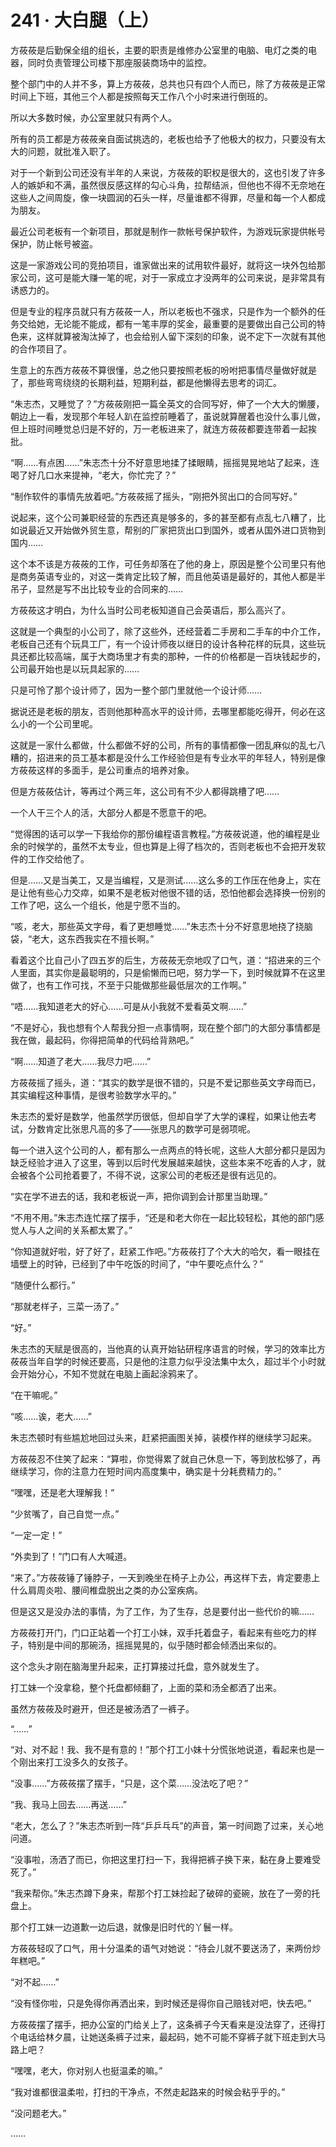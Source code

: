 # 241 · 大白腿（上）

方莜莜是后勤保全组的组长，主要的职责是维修办公室里的电脑、电灯之类的电器，同时负责管理公司楼下那座服装商场中的监控。

整个部门中的人并不多，算上方莜莜，总共也只有四个人而已，除了方莜莜是正常时间上下班，其他三个人都是按照每天工作八个小时来进行倒班的。

所以大多数时候，办公室里就只有两个人。

所有的员工都是方莜莜亲自面试挑选的，老板也给予了他极大的权力，只要没有太大的问题，就批准入职了。

对于一个新到公司还没有半年的人来说，方莜莜的职权是很大的，这也引发了许多人的嫉妒和不满，虽然很反感这样的勾心斗角，拉帮结派，但他也不得不无奈地在这些人之间周旋，像一块圆润的石头一样，尽量谁都不得罪，尽量和每一个人都成为朋友。

最近公司老板有一个新项目，那就是制作一款帐号保护软件，为游戏玩家提供帐号保护，防止帐号被盗。

这是一家游戏公司的竞拍项目，谁家做出来的试用软件最好，就将这一块外包给那家公司，这可是能大赚一笔的呢，对于一家成立才没两年的公司来说，是非常具有诱惑力的。

但是专业的程序员就只有方莜莜一人，所以老板也不强求，只是作为一个额外的任务交给她，无论能不能成，都有一笔丰厚的奖金，最重要的是要做出自己公司的特色来，这样就算被淘汰掉了，也会给别人留下深刻的印象，说不定下一次就有其他的合作项目了。

生意上的东西方莜莜不算很懂，总之他只要按照老板的吩咐把事情尽量做好就是了，那些弯弯绕绕的长期利益，短期利益，都是他懒得去思考的词汇。

“朱志杰，又睡觉了？”方莜莜刚把一篇全英文的合同写好，伸了一个大大的懒腰，朝边上一看，发现那个年轻人趴在监控前睡着了，虽说就算醒着也没什么事儿做，但上班时间睡觉总归是不好的，万一老板进来了，就连方莜莜都要连带着一起挨批。

“啊……有点困……”朱志杰十分不好意思地揉了揉眼睛，摇摇晃晃地站了起来，连喝了好几口水来提神，“老大，你忙完了？”

“制作软件的事情先放着吧。”方莜莜摇了摇头，“刚把外贸出口的合同写好。”

说起来，这个公司兼职经营的东西还真是够多的，多的甚至都有点乱七八糟了，比如说最近又开始做外贸生意，帮别的厂家把货出口到国外，或者从国外进口货物到国内……

这个本不该是方莜莜的工作，可任务却落在了他的身上，原因是整个公司里只有他是商务英语专业的，对这一类肯定比较了解，而且他英语是最好的，其他人都是半吊子，显然是写不出比较专业的合同来的……

方莜莜这才明白，为什么当时公司老板知道自己会英语后，那么高兴了。

这就是一个典型的小公司了，除了这些外，还经营着二手房和二手车的中介工作，老板自己还有个玩具工厂，有一个设计师夜以继日的设计各种花样的玩具，这些玩具还都比较高端，属于大商场里才有卖的那种，一件的价格都是一百块钱起步的，公司最开始也是以玩具起家的……

只是可怜了那个设计师了，因为一整个部门里就他一个设计师……

据说还是老板的朋友，否则他那种高水平的设计师，去哪里都能吃得开，何必在这么小的一个公司里呢。

这就是一家什么都做，什么都做不好的公司，所有的事情都像一团乱麻似的乱七八糟的，招进来的员工基本都是没什么工作经验但是有专业水平的年轻人，特别是像方莜莜这样的多面手，是公司重点的培养对象。

但是方莜莜估计，等再过个两三年，这公司有不少人都得跳槽了吧……

一个人干三个人的活，大部分人都是不愿意干的吧。

“觉得困的话可以学一下我给你的那份编程语言教程。”方莜莜说道，他的编程是业余的时候学的，虽然不太专业，但也算是上得了档次的，否则老板也不会把开发软件的工作交给他了。

但是……又是当美工，又是当编程，又是测试……这么多的工作压在他身上，实在是让他有些心力交瘁，如果不是老板对他很不错的话，恐怕他都会选择换一份别的工作了吧，这么一个组长，他是宁愿不当的。

“咳，老大，那些英文字母，看了更想睡觉……”朱志杰十分不好意思地挠了挠脑袋，“老大，这东西我实在不擅长啊。”

看着这个比自己小了四五岁的后生，方莜莜无奈地叹了口气，道：“招进来的三个人里面，其实你是最聪明的，只是偷懒而已吧，努力学一下，到时候就算不在这里做了，也有工作可找，不至于只能做那些最低层次的工作啊。”

“唔……我知道老大的好心……可是从小我就不爱看英文啊……”

“不是好心，我也想有个人帮我分担一点事情啊，现在整个部门的大部分事情都是我在做，最起码，你得把简单的代码给背熟吧。”

“啊……知道了老大……我尽力吧……”

方莜莜摇了摇头，道：“其实的数学是很不错的，只是不爱记那些英文字母而已，其实编程这种事情，是很考验数学水平的。”

朱志杰的爱好是数学，他虽然学历很低，但却自学了大学的课程，如果让他去考试，分数肯定比张思凡高的多了——张思凡的数学可是弱项呢。

每一个进入这个公司的人，都有那么一点两点的特长呢，这些人大部分都只是因为缺乏经验才进入了这里，等到以后时代发展越来越快，这些本来不吃香的人才，就会被各个公司抢着要了，不得不说，这家公司的老板还是很有远见的。

“实在学不进去的话，我和老板说一声，把你调到会计那里当助理。”

“不用不用。”朱志杰连忙摆了摆手，“还是和老大你在一起比较轻松，其他的部门感觉人与人之间的关系都太累了。”

“你知道就好啦，好了好了，赶紧工作吧。”方莜莜打了个大大的哈欠，看一眼挂在墙壁上的时钟，已经到了中午吃饭的时间了，“中午要吃点什么？”

“随便什么都行。”

“那就老样子，三菜一汤了。”

“好。”

朱志杰的天赋是很高的，当他真的认真开始钻研程序语言的时候，学习的效率比方莜莜当年自学的时候还要高，只是他的注意力似乎没法集中太久，超过半个小时就会开始分心，不知不觉就在电脑上画起涂鸦来了。

“在干嘛呢。”

“咳……诶，老大……”

朱志杰顿时有些尴尬地回过头来，赶紧把画图关掉，装模作样的继续学习起来。

方莜莜忍不住笑了起来：“算啦，你觉得累了就自己休息一下，等到放松够了，再继续学习，你的注意力在短时间内高度集中，确实是十分耗费精力的。”

“嘿嘿，还是老大理解我！”

“少贫嘴了，自己自觉一点。”

“一定一定！”

“外卖到了！”门口有人大喊道。

“来了。”方莜莜锤了锤脖子，一天到晚坐在椅子上办公，再这样下去，肯定要患上什么肩周炎啦、腰间椎盘脱出之类的办公室疾病。

但是这又是没办法的事情，为了工作，为了生存，总是要付出一些代价的嘛……

方莜莜打开门，门口正站着一个打工小妹，双手托着盘子，看起来有些吃力的样子，特别是中间的那碗汤，摇摇晃晃的，似乎随时都会倾洒出来似的。

这个念头才刚在脑海里升起来，正打算接过托盘，意外就发生了。

打工妹一个没拿稳，整个托盘都倾翻了，上面的菜和汤全都洒了出来。

虽然方莜莜及时避开，但还是被汤洒了一裤子。

“……”

“对、对不起！我、我不是有意的！”那个打工小妹十分慌张地说道，看起来也是一个刚出来打工没多久的女孩子。

“没事……”方莜莜摆了摆手，“只是，这个菜……没法吃了吧？”

“我、我马上回去……再送……”

“老大，怎么了？”朱志杰听到一阵“乒乒乓乓”的声音，第一时间跑了过来，关心地问道。

“没事啦，汤洒了而已，你把这里打扫一下，我得把裤子换下来，黏在身上要难受死了。”

“我来帮你。”朱志杰蹲下身来，帮那个打工妹捡起了破碎的瓷碗，放在了一旁的托盘上。

那个打工妹一边道歉一边后退，就像是旧时代的丫鬟一样。

方莜莜轻叹了口气，用十分温柔的语气对她说：“待会儿就不要送汤了，来两份炒年糕吧。”

“对不起……”

“没有怪你啦，只是免得你再洒出来，到时候还是得你自己赔钱对吧，快去吧。”

方莜莜摆了摆手，把办公室的门给关上了，这条裤子今天看来是没法穿了，还得打个电话给林夕晨，让她送条裤子过来，最起码，她不可能不穿裤子就下班走到大马路上吧？

“嘿嘿，老大，你对别人也挺温柔的嘛。”

“我对谁都很温柔啦，打扫的干净点，不然走起路来的时候会粘乎乎的。”

“没问题老大。”

……
